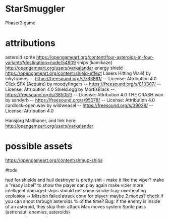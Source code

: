 # StarSmuggler
Phaser3 game

# attributions
asteroid sprite 
https://opengameart.org/content/four-asteroids-in-four-variants?destination=node/54809
ships (kamikaze)
http://opengameart.org/users/varkalandar
energy shield
https://opengameart.org/content/shield-effect
Lasers Hitting Wall4 by inkyframes -- https://freesound.org/s/783881/ -- License: Attribution 4.0
Click SFX (Acquire) by moodyfingers -- https://freesound.org/s/810307/ -- License: Attribution 4.0
Shield.ogg by MortisBlack -- https://freesound.org/s/385051/ -- License: Attribution 4.0
THE CRASH.wav by sandyrb -- https://freesound.org/s/95078/ -- License: Attribution 4.0
cardlock-open.wav by wildweasel -- https://freesound.org/s/39028/ -- License: Attribution 4.0

Hansjörg Malthaner, and link here: http://opengameart.org/users/varkalandar

# possible assets
https://opengameart.org/content/shmup-ships

#todo


hud for shields and hull
destroyer is pretty shit - make it like the viper?
make a "ready label" to show the player can play again
make viper more intelligent
damaged ships should get some smoke
bug: overheating explosion -> Mission failed
attack cone for player: maybe 2 modes?
check if you can shoot through asteroids % of the time?
Bug: if the enemy is inside of an asteroid, they skip their attack
Max moves system
Sprite pass (astronaut, enemies, asteroids)


